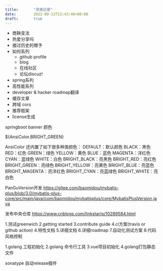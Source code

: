 ```yaml
---
title:       "灵感记录"
date:        2021-09-13T13:43:46+08:00
draft:       true
---
```


* 商鞅变法
* 热爱分享吗
* 接过历史的赠予
* 如何系列
  * github profile
  * blog
  * 在线社区
  * 论坛discuz!
* spring系列
* 高性能系列
* developer & hacker roadmap翻译
* 缓存文章
* 跨域 cors
* 推荐框架
* license生成



springboot banner 颜色

${AnsiColor.BRIGHT_GREEN}

AnsiColor 还内置了如下很多种类颜色：
DEFAULT：默认颜色
BLACK：黑色
RED：红色
GREEN：绿色
YELLOW：黄色
BLUE：蓝色
MAGENTA：洋红色
CYAN：蓝绿色
WHITE：白色
BRIGHT_BLACK：亮黑色
BRIGHT_RED：亮红色
BRIGHT_GREEN：亮绿色
BRIGHT_YELLOW：亮黄色
BRIGHT_BLUE：亮蓝色
BRIGHT_MAGENTA：亮洋红色
BRIGHT_CYAN：亮蓝绿色
BRIGHT_WHITE：亮白色

PanGuVersion开发
https://gitee.com/baomidou/mybatis-plus/blob/3.0/mybatis-plus-core/src/main/java/com/baomidou/mybatisplus/core/MybatisPlusVersion.java


发布中央仓库 https://www.cnblogs.com/linkstar/p/10289584.html

1.测试greenwich
2.getting started
3.contribute guide
4.ci方案(travis or github action)
4.特性文档
5.详细文档
6.详细roadmap
7.自动化测试方案
8.代码风格控制

1.golang 工程初始化
2.golang 命令行工具
3.vue项目初始化
4.golang打包静态文件

sonatype 自动release插件